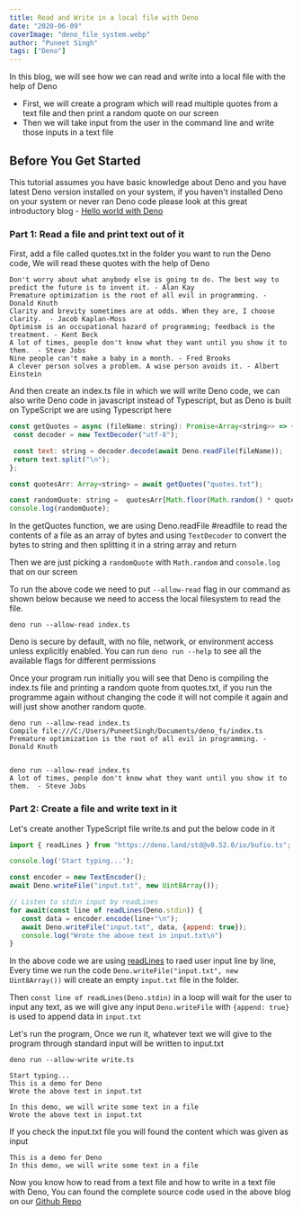 ```yaml
---
title: Read and Write in a local file with Deno
date: "2020-06-09"
coverImage: "deno_file_system.webp"
author: "Puneet Singh"
tags: ["Deno"]
---
```


In this blog, we will see how we can read and write into a local file with the help of Deno

 - First, we will create a program which will read multiple quotes from a text file and then print a random quote on our screen 
 - Then we will take input from the user in the command line and write those inputs in a text file 
 
## Before You Get Started

This tutorial assumes you have basic knowledge about Deno and you have latest Deno version installed on your system, if you haven't installed Deno on your system or never ran Deno code please look at this great introductory blog - [Hello world with Deno](/hello-world-deno/) 

### Part 1: Read a file and print text out of it

First, add a file called quotes.txt in the folder you want to run the Deno code, We will read these quotes with the help of Deno

```
Don't worry about what anybody else is going to do. The best way to predict the future is to invent it. - Alan Kay
Premature optimization is the root of all evil in programming. - Donald Knuth
Clarity and brevity sometimes are at odds. When they are, I choose clarity.  - Jacob Kaplan-Moss
Optimism is an occupational hazard of programming; feedback is the treatment. - Kent Beck
A lot of times, people don't know what they want until you show it to them.  - Steve Jobs
Nine people can't make a baby in a month. - Fred Brooks
A clever person solves a problem. A wise person avoids it. - Albert Einstein
```

And then create an index.ts file in which we will write Deno code, we can also write Deno code in javascript instead of Typescript, but as Deno is built on TypeScript we are using Typescript here

```Javascript
const getQuotes = async (fileName: string): Promise<Array<string>> => {
 const decoder = new TextDecoder("utf-8");

 const text: string = decoder.decode(await Deno.readFile(fileName));
 return text.split("\n");
};

const quotesArr: Array<string> = await getQuotes("quotes.txt");

const randomQuote: string =  quotesArr[Math.floor(Math.random() * quotesArr.length)];
console.log(randomQuote);
```
In the getQuotes function, we are using  Deno.readFile #readfile to read the contents of a file as an array of bytes and using `TextDecoder` to convert the bytes to string and then splitting it in a string array and return

Then we are just picking a `randomQuote` with `Math.random` and `console.log` that on our screen



To run the above code we need to put `--allow-read` flag in our command as shown below because we need to access the local filesystem to read the file.

```
deno run --allow-read index.ts
```

Deno is secure by default, with no file, network, or environment access unless explicitly enabled. You can run `deno run --help` to see  all the available flags for different permissions

Once your program run initially you will see that Deno is compiling the index.ts file and printing a random quote from quotes.txt, if you run the programme again without changing the code it will not compile it again and will just show another random quote.

```
deno run --allow-read index.ts
Compile file:///C:/Users/PuneetSingh/Documents/deno_fs/index.ts
Premature optimization is the root of all evil in programming. - Donald Knuth


deno run --allow-read index.ts
A lot of times, people don't know what they want until you show it to them.  - Steve Jobs
```
### Part 2: Create a file and write text in it

Let's create another TypeScript file write.ts and put the below code in it

```Javascript
import { readLines } from "https://deno.land/std@v0.52.0/io/bufio.ts";

console.log('Start typing...');

const encoder = new TextEncoder();
await Deno.writeFile("input.txt", new Uint8Array());

// Listen to stdin input by readLines
for await(const line of readLines(Deno.stdin)) {
   const data = encoder.encode(line+"\n");
   await Deno.writeFile("input.txt", data, {append: true});
   console.log("Wrote the above text in input.txt\n") 
}
```
In the above code we are using [readLines](https://github.com/denoland/std/blob/main/README.md) to raed user input line by line, Every time we run the code `Deno.writeFile("input.txt", new Uint8Array())` will create an empty `input.txt` file in the folder.

Then `const line of readLines(Deno.stdin)` in a loop will wait for the user to input any text, as we will give any input  `Deno.writeFile` with `{append: true}` is used to append data in `input.txt`

Let's run the program, Once we run it, whatever text we will give to the program through standard input will be written to input.txt

```
deno run --allow-write write.ts

Start typing...
This is a demo for Deno
Wrote the above text in input.txt

In this demo, we will write some text in a file
Wrote the above text in input.txt
```

If you check the input.txt file you will found the content which was given as input

```
This is a demo for Deno
In this demo, we will write some text in a file
```

Now you know how to read from a text file and how to write in a text file with Deno, You can found the complete source code used in the above blog on our [Github Repo](https://github.com/LoginRadius/engineering-blog-samples/tree/master/Deno/ReadAndWriteInLocalFile)  